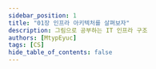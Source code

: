 ```yaml
---
sidebar_position: 1
title: "01장 인프라 아키텍처를 살펴보자"
description: 그림으로 공부하는 IT 인프라 구조
authors: [MtypEyuc]
tags: [CS]
hide_table_of_contents: false
---
```


